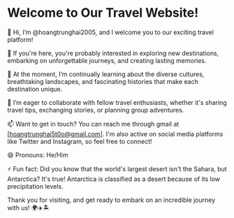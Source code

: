 # Welcome to Our Travel Website!

👋 Hi, I’m @hoangtrunghai2005, and I welcome you to our exciting travel platform!

👀 If you're here, you're probably interested in exploring new destinations, embarking on unforgettable journeys, and creating lasting memories.

🌱 At the moment, I’m continually learning about the diverse cultures, breathtaking landscapes, and fascinating histories that make each destination unique.

💞️ I’m eager to collaborate with fellow travel enthusiasts, whether it's sharing travel tips, exchanging stories, or planning group adventures.

📫 Want to get in touch? You can reach me through gmail at [hoangtrunghai5t0o@gmail.com]. I'm also active on social media platforms like Twitter and Instagram, so feel free to connect!

😄 Pronouns: He/Him

⚡ Fun fact: Did you know that the world's largest desert isn't the Sahara, but Antarctica? It's true! Antarctica is classified as a desert because of its low precipitation levels.

Thank you for visiting, and get ready to embark on an incredible journey with us! 🌍✈️🏝️
